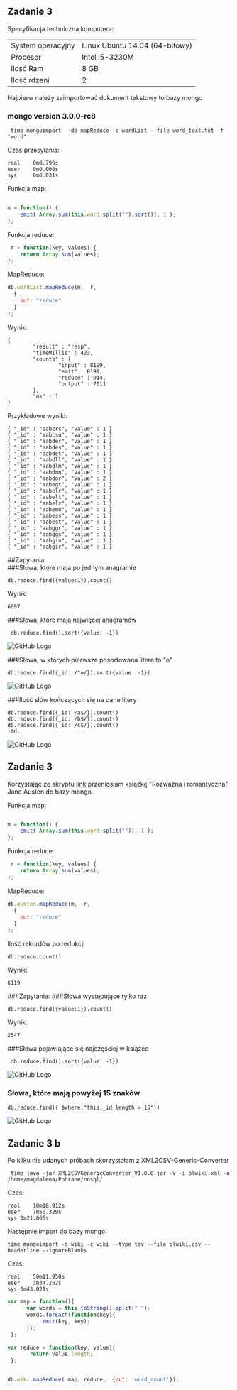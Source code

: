 ## Zadanie 3  


Specyfikacja techniczna komputera:  

|                       |                                  |
|-----------------------|---------------------------------|
| System operacyjny     | Linux Ubuntu 14.04 (64-bitowy) |
| Procesor              | Intel i5-3230M                  |
| Ilość Ram             | 8 GB                            |
|Ilość rdzeni           | 2                               |

Najpierw należy zaimportować dokument tekstowy to bazy mongo
### mongo version 3.0.0-rc8

```
 time mongoimport  -db mapReduce -c wordList --file word_text.txt -f "word"
 ```

 Czas przesyłania: 
 ```
real    0m0.796s
user    0m0.000s
sys     0m0.031s
```
 Funkcja map:
 ```js

 m = function() {    
     emit( Array.sum(this.word.split("").sort()), 1 );    
};

```
Funkcja reduce:
```js
 r = function(key, values) {   
    return Array.sum(values); 
};

```
MapReduce:
```js
db.wordList.mapReduce(m,  r,
  {
    out: "reduce"
  }
);
```
Wynik: 
```
{
        "result" : "resp",
        "timeMillis" : 423,
        "counts" : {
                "input" : 8199,
                "emit" : 8199,
                "reduce" : 914,
                "output" : 7011
        },
        "ok" : 1
}
```
Przykładowe wyniki:
```
{ "_id" : "aabcrs", "value" : 1 }
{ "_id" : "aabcsu", "value" : 1 }
{ "_id" : "aabder", "value" : 1 }
{ "_id" : "aabdes", "value" : 1 }
{ "_id" : "aabdet", "value" : 1 }
{ "_id" : "aabdll", "value" : 1 }
{ "_id" : "aabdlm", "value" : 1 }
{ "_id" : "aabdmn", "value" : 1 }
{ "_id" : "aabdor", "value" : 2 }
{ "_id" : "aabegt", "value" : 1 }
{ "_id" : "aabelr", "value" : 1 }
{ "_id" : "aabelt", "value" : 1 }
{ "_id" : "aabelz", "value" : 1 }
{ "_id" : "aabemo", "value" : 1 }
{ "_id" : "aabess", "value" : 1 }
{ "_id" : "aabest", "value" : 1 }
{ "_id" : "aabggr", "value" : 1 }
{ "_id" : "aabggs", "value" : 1 }
{ "_id" : "aabgin", "value" : 1 }
{ "_id" : "aabgir", "value" : 1 }
```
##Zapytania:  
###Słowa, które mają po jednym anagramie
 ```
db.reduce.find({value:1}).count()
 ```
 Wynik:
 ```
 6097
 ```
###Słowa, które mają najwięcej anagramów  
```
 db.reduce.find().sort({value: -1})
 ```

 ![GitHub Logo](/images/pbar1.png)  
  
###Słowa, w których pierwsza posortowana litera to "o"
````
db.reduce.find({_id: /^o/}).sort({value: -1})
````
![GitHub Logo](/images/pbar2.png)      

###Ilość słów kończących się na dane litery  
```
db.reduce.find({_id: /a$/}).count()
db.reduce.find({_id: /b$/}).count()
db.reduce.find({_id: /c$/}).count()
itd.
```
![GitHub Logo](/images/pbar3.png)   

## Zadanie 3  
Korzystając ze skryptu [link](http://wbzyl.inf.ug.edu.pl/nosql/db/mongodb/dostojewski.rb) przeniosłam książkę 
"Rozważna i romantyczna" Jane Austen do bazy mongo.  

 Funkcja map:
 ```js

 m = function() {    
     emit( Array.sum(this.word.split("")), 1 );    
};

```
Funkcja reduce:
```js
 r = function(key, values) {   
    return Array.sum(values); 
};

```
MapReduce:
```js
db.austen.mapReduce(m,  r,
  {
    out: "reduce"
  }
);
```
Ilość rekordów po redukcji
```
db.reduce.count()
```
Wynik:
```
6119
```
###Zapytania:
###Słowa występujące tylko raz
 ```
db.reduce.find({value:1}).count()
 ```
 Wynik:
 ```
 2547
 ```
###Słowa pojawiające się najczęściej w książce
```
 db.reduce.find().sort({value: -1})
 ```

 ![GitHub Logo](/images/austen1.png) 
 
### Słowa, które mają powyżej 15 znaków
```
db.reduce.find({ $where:"this._id.length > 15"})
```
 ![GitHub Logo](/images/austen2.png) 
## Zadanie 3 b  

Po kilku nie udanych próbach skorzystałam z XML2CSV-Generic-Converter
```
 time java -jar XML2CSVGenericConverter_V1.0.0.jar -v -i plwiki.xml -o /home/magdalena/Pobrane/nosql/
```
Czas:
```
real	10m18.912s
user	7m50.329s
sys	0m21.665s
```
Następnie import do bazy mongo:
```
time mongoimport -d wiki -c wiki --type tsv --file plwiki.csv --headerline --ignoreBlanks
```

Czas:

```
real	50m11.950s
user	3m34.252s
sys	0m43.029s
```
```js
var map = function(){     
      var words = this.toString().split(" ");             
      words.forEach(function(key){                 
           emit(key, key);             
      });           
 };

var reduce = function(key, value){                         
       return value.length;              
 };


db.wiki.mapReduce( map, reduce,  {out: 'word_count'});
```
